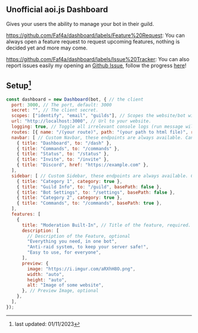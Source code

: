 ## Unofficial aoi.js Dashboard

Gives your users the ability to manage your bot in their guild.


https://github.com/Faf4a/dashboard/labels/Feature%20Request:
You can always open a feature request to request upcoming features, nothing is decided yet and more may come.

https://github.com/Faf4a/dashboard/labels/Issue%20Tracker:
You can also report issues easily my opening an [Github Issue](https://github.com/Faf4a/dashboard/issues), follow the progress [here](https://github.com/users/Faf4a/projects/2)!

## Setup[^1]

```js
const dashboard = new Dashboard(bot, { // the client
  port: 3000, // The port, default: 3000
  secret: "", // The client secret.
  scopes: ["identify", "email", "guilds"], // Scopes the website/bot will ask for. Identify/guilds are required for the dashboard to work properly.
  url: "http://localhost:3000", // Url to your website.
  logging: true, // Toggle all irrelevant console logs (run message will always display to indicate successful startup).
  routes: [{ name: "/(your route)", path: "(your path to html file)", requireAuth: true }], // Custom Routes, include data for sidebar, navbar and other selectors.
  navbar: [ // Custom Navbar, these endpoints are always available. Can be disabled with "default: false" (not implemented)
    { title: "Dashboard", to: "/dash" },
    { title: "Commands", to: "/commands" },
    { title: "Status", to: "/status" },
    { title: "Invite", to: "/invite" }, 
    { title: "Discord", href: "https://example.com" },
  ],
  sidebar: [ // Custom Sidebar, these endpoints are always available. Can be disabled with "default: false" (not implemented)
    { title: "Category 1", category: true },
    { title: "Guild Info", to: "/guild", basePath: false },
    { title: "Bot Settings", to: "/settings", basePath: false },
    { title: "Category 2", category: true },
    { title: "Commands", to: "/commands", basePath: true },
  ],
  features: [
    {
      title: "Moderation Built-In", // Title of the feature, required.
      description: [
        // Description of the Feature, optional
        "Everything you need, in one bot",
        "Anti-raid system, to keep your server safe!",
        "Easy to use, for everyone",
      ],
      preview: {
        image: "https://i.imgur.com/aRXhH8O.png",
        width: "auto",
        height: "auto",
        alt: "Image of some website",
      }, // Preview Image, optional
    },
  ],
});
```

[^1]: last updated: 01/11/2023
